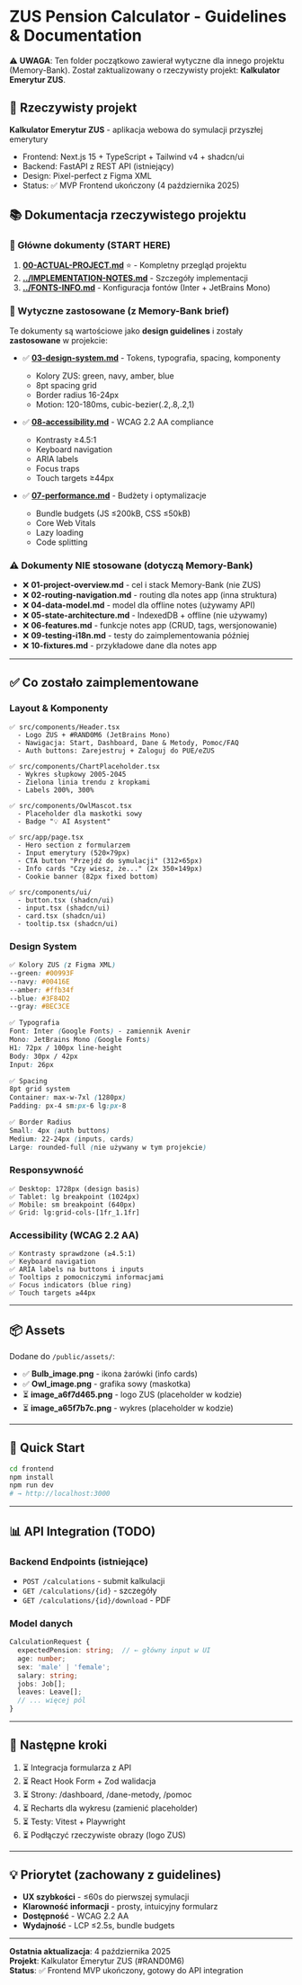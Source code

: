 # ZUS Pension Calculator - Guidelines & Documentation

⚠️ **UWAGA**: Ten folder początkowo zawierał wytyczne dla innego projektu (Memory-Bank). 
Został zaktualizowany o rzeczywisty projekt: **Kalkulator Emerytur ZUS**.

## 🎯 Rzeczywisty projekt

**Kalkulator Emerytur ZUS** - aplikacja webowa do symulacji przyszłej emerytury
- Frontend: Next.js 15 + TypeScript + Tailwind v4 + shadcn/ui
- Backend: FastAPI z REST API (istniejący)
- Design: Pixel-perfect z Figma XML
- Status: ✅ MVP Frontend ukończony (4 października 2025)

## 📚 Dokumentacja rzeczywistego projektu

### 🌟 Główne dokumenty (START HERE)
1. **[00-ACTUAL-PROJECT.md](00-ACTUAL-PROJECT.md)** ⭐ - Kompletny przegląd projektu
2. **[../IMPLEMENTATION-NOTES.md](../IMPLEMENTATION-NOTES.md)** - Szczegóły implementacji
3. **[../FONTS-INFO.md](../FONTS-INFO.md)** - Konfiguracja fontów (Inter + JetBrains Mono)

### 📖 Wytyczne zastosowane (z Memory-Bank brief)
Te dokumenty są wartościowe jako **design guidelines** i zostały **zastosowane** w projekcie:

- ✅ **[03-design-system.md](03-design-system.md)** - Tokens, typografia, spacing, komponenty
  - Kolory ZUS: green, navy, amber, blue
  - 8pt spacing grid
  - Border radius 16-24px
  - Motion: 120-180ms, cubic-bezier(.2,.8,.2,1)

- ✅ **[08-accessibility.md](08-accessibility.md)** - WCAG 2.2 AA compliance
  - Kontrasty ≥4.5:1
  - Keyboard navigation
  - ARIA labels
  - Focus traps
  - Touch targets ≥44px

- ✅ **[07-performance.md](07-performance.md)** - Budżety i optymalizacje
  - Bundle budgets (JS ≤200kB, CSS ≤50kB)
  - Core Web Vitals
  - Lazy loading
  - Code splitting

### ⚠️ Dokumenty NIE stosowane (dotyczą Memory-Bank)
- ❌ **01-project-overview.md** - cel i stack Memory-Bank (nie ZUS)
- ❌ **02-routing-navigation.md** - routing dla notes app (inna struktura)
- ❌ **04-data-model.md** - model dla offline notes (używamy API)
- ❌ **05-state-architecture.md** - IndexedDB + offline (nie używamy)
- ❌ **06-features.md** - funkcje notes app (CRUD, tags, wersjonowanie)
- ❌ **09-testing-i18n.md** - testy do zaimplementowania później
- ❌ **10-fixtures.md** - przykładowe dane dla notes app

---

## ✅ Co zostało zaimplementowane

### Layout & Komponenty
```
✅ src/components/Header.tsx
  - Logo ZUS + #RAND0M6 (JetBrains Mono)
  - Nawigacja: Start, Dashboard, Dane & Metody, Pomoc/FAQ
  - Auth buttons: Zarejestruj + Zaloguj do PUE/eZUS

✅ src/components/ChartPlaceholder.tsx
  - Wykres słupkowy 2005-2045
  - Zielona linia trendu z kropkami
  - Labels 200%, 300%

✅ src/components/OwlMascot.tsx
  - Placeholder dla maskotki sowy
  - Badge "💡 AI Asystent"

✅ src/app/page.tsx
  - Hero section z formularzem
  - Input emerytury (520×79px)
  - CTA button "Przejdź do symulacji" (312×65px)
  - Info cards "Czy wiesz, że..." (2x 350×149px)
  - Cookie banner (82px fixed bottom)

✅ src/components/ui/
  - button.tsx (shadcn/ui)
  - input.tsx (shadcn/ui)
  - card.tsx (shadcn/ui)
  - tooltip.tsx (shadcn/ui)
```

### Design System
```css
✅ Kolory ZUS (z Figma XML)
--green: #00993F
--navy: #00416E
--amber: #ffb34f
--blue: #3F84D2
--gray: #BEC3CE

✅ Typografia
Font: Inter (Google Fonts) - zamiennik Avenir
Mono: JetBrains Mono (Google Fonts)
H1: 72px / 100px line-height
Body: 30px / 42px
Input: 26px

✅ Spacing
8pt grid system
Container: max-w-7xl (1280px)
Padding: px-4 sm:px-6 lg:px-8

✅ Border Radius
Small: 4px (auth buttons)
Medium: 22-24px (inputs, cards)
Large: rounded-full (nie używany w tym projekcie)
```

### Responsywność
```
✅ Desktop: 1728px (design basis)
✅ Tablet: lg breakpoint (1024px)
✅ Mobile: sm breakpoint (640px)
✅ Grid: lg:grid-cols-[1fr_1.1fr]
```

### Accessibility (WCAG 2.2 AA)
```
✅ Kontrasty sprawdzone (≥4.5:1)
✅ Keyboard navigation
✅ ARIA labels na buttons i inputs
✅ Tooltips z pomocniczymi informacjami
✅ Focus indicators (blue ring)
✅ Touch targets ≥44px
```

---

## 📦 Assets

Dodane do `/public/assets/`:
- ✅ **Bulb_image.png** - ikona żarówki (info cards)
- ✅ **Owl_image.png** - grafika sowy (maskotka)
- ⏳ **image_a6f7d465.png** - logo ZUS (placeholder w kodzie)
- ⏳ **image_a65f7b7c.png** - wykres (placeholder w kodzie)

---

## 🚀 Quick Start

```bash
cd frontend
npm install
npm run dev
# → http://localhost:3000
```

---

## 📊 API Integration (TODO)

### Backend Endpoints (istniejące)
- `POST /calculations` - submit kalkulacji
- `GET /calculations/{id}` - szczegóły
- `GET /calculations/{id}/download` - PDF

### Model danych
```typescript
CalculationRequest {
  expectedPension: string;  // ← główny input w UI
  age: number;
  sex: 'male' | 'female';
  salary: string;
  jobs: Job[];
  leaves: Leave[];
  // ... więcej pól
}
```

---

## 🎯 Następne kroki

1. ⏳ Integracja formularza z API
2. ⏳ React Hook Form + Zod walidacja
3. ⏳ Strony: /dashboard, /dane-metody, /pomoc
4. ⏳ Recharts dla wykresu (zamienić placeholder)
5. ⏳ Testy: Vitest + Playwright
6. ⏳ Podłączyć rzeczywiste obrazy (logo ZUS)

---

## 💡 Priorytet (zachowany z guidelines)

- **UX szybkości** - ≤60s do pierwszej symulacji
- **Klarowność informacji** - prosty, intuicyjny formularz
- **Dostępność** - WCAG 2.2 AA
- **Wydajność** - LCP ≤2.5s, bundle budgets

---

**Ostatnia aktualizacja**: 4 października 2025  
**Projekt**: Kalkulator Emerytur ZUS (#RAND0M6)  
**Status**: ✅ Frontend MVP ukończony, gotowy do API integration

